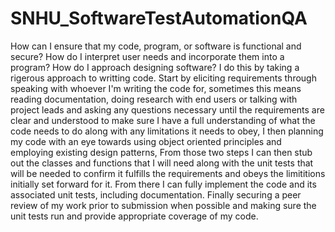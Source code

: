 # SNHU_SoftwareTestAutomationQA
How can I ensure that my code, program, or software is functional and secure?
How do I interpret user needs and incorporate them into a program?
How do I approach designing software?
I do this by taking a rigerous approach to writting code.  Start by eliciting requirements through speaking with whoever I'm writing the code for, sometimes this means reading documentation, doing research with end users or talking with project leads and asking any questions necessary until the requirements are clear and understood to make sure I have a full understanding of what the code needs to do along with any limitations it needs to obey, I then planning my code with an eye towards using object oriented principles and employing existing design patterns, From those two steps I can then stub out the classes and functions that I will need along with the unit tests that will be needed to confirm it fulfills the requirements and obeys the limititions initially set forward for it.  From there I can fully implement the code and its associated unit tests, including documentation.  Finally securing a peer review of my work prior to submission when possible and making sure the unit tests run and provide appropriate coverage of my code.
